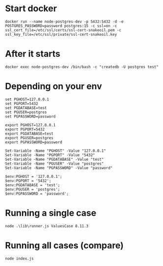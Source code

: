 Start docker
===
```
docker run --name node-postgres-dev -p 5432:5432 -d -e POSTGRES_PASSWORD=password postgres:15 -c ssl=on -c ssl_cert_file=/etc/ssl/certs/ssl-cert-snakeoil.pem -c ssl_key_file=/etc/ssl/private/ssl-cert-snakeoil.key
```

After it starts
===
```
docker exec node-postgres-dev /bin/bash -c "createdb -U postgres test"
```

Depending on your env
===
```
set PGHOST=127.0.0.1
set PGPORT=5432
set PGDATABASE=test
set PGUSER=postgres
set PGPASSWORD=password
```

```
export PGHOST=127.0.0.1
export PGPORT=5432
export PGDATABASE=test
export PGUSER=postgres
export PGPASSWORD=password
```

```
Set-Variable -Name "PGHOST" -Value "127.0.0.1"
Set-Variable -Name "PGPORT" -Value "5432"
Set-Variable -Name "PGDATABASE" -Value "test"
Set-Variable -Name "PGUSER" -Value "postgres"
Set-Variable -Name "PGPASSWORD" -Value "password"
```

```
$env:PGHOST = '127.0.0.1';
$env:PGPORT = '5432';
$env:PGDATABASE = 'test';
$env:PGUSER = 'postgres';
$env:PGPASSWORD = 'password';
```

Running a single case
===
```
node .\lib\runner.js ValuesCase 8.11.3
```

Running all cases (compare)
===
```
node index.js
```